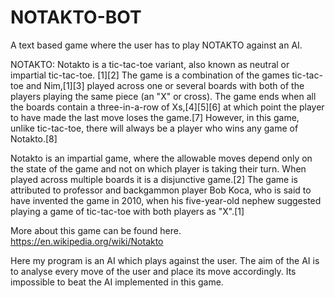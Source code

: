 # NOTAKTO-BOT
A text based game  where the user has to play NOTAKTO against an AI.


NOTAKTO:
Notakto is a tic-tac-toe variant, also known as neutral or impartial tic-tac-toe.
[1][2] The game is a combination of the games tic-tac-toe and Nim,[1][3] played across one or several boards with both of the players playing the same piece (an "X" or cross). 
The game ends when all the boards contain a three-in-a-row of Xs,[4][5][6] at which point the player to have made the last move loses the game.[7] However, in this game, unlike tic-tac-toe, there will always be a player who wins any game of Notakto.[8]

Notakto is an impartial game, where the allowable moves depend only on the state of the game and not on which player is taking their turn. 
When played across multiple boards it is a disjunctive game.[2] 
The game is attributed to professor and backgammon player Bob Koca, who is said to have invented the game in 2010, when his five-year-old nephew suggested playing a game of tic-tac-toe with both players as "X".[1]

More about this game can be found here.
https://en.wikipedia.org/wiki/Notakto


Here my program is an AI which plays against the user. The aim of the AI is to analyse every move of the user and place its move accordingly. 
Its impossible to beat the AI implemented in this game.
